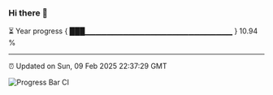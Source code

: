 ### Hi there 👋

⏳ Year progress { ███▁▁▁▁▁▁▁▁▁▁▁▁▁▁▁▁▁▁▁▁▁▁▁▁▁▁▁ } 10.94 %

---

⏰ Updated on Sun, 09 Feb 2025 22:37:29 GMT

![Progress Bar CI](https://github.com/IshwaranRudhara/GIT-ACTION/workflows/Progress%20Bar%20CI/badge.svg)
